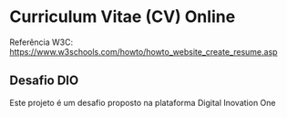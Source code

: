 # Curriculum Vitae (CV) Online

Referência W3C: https://www.w3schools.com/howto/howto_website_create_resume.asp

## Desafio DIO

Este projeto é um desafio proposto na plataforma Digital Inovation One
